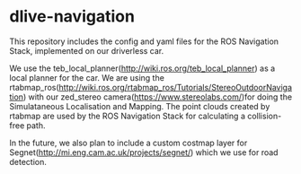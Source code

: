 # dlive-navigation
This repository includes the config and yaml files for the ROS Navigation Stack, implemented on our driverless car. 

We use the teb_local_planner(http://wiki.ros.org/teb_local_planner) as a local planner for the car.
We are using the rtabmap_ros(http://wiki.ros.org/rtabmap_ros/Tutorials/StereoOutdoorNavigation) with our zed_stereo camera(https://www.stereolabs.com/)for doing the Simulataneous Localisation and Mapping.
The point clouds created by rtabmap are used by the ROS Navigation Stack for calculating a collision-free path.

In the future, we also plan to include a custom costmap layer for Segnet(http://mi.eng.cam.ac.uk/projects/segnet/) which we use for road detection.
